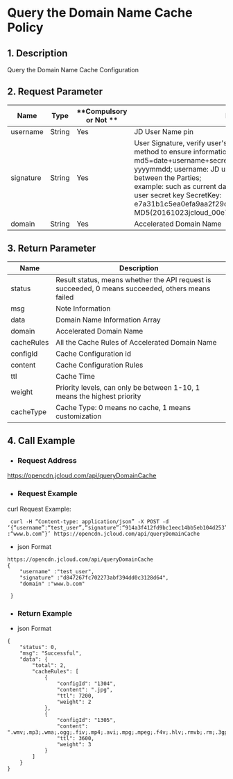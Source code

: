 # **Query the Domain Name Cache Policy**

## **1. Description**

Query the Domain Name Cache Configuration

## **2. Request Parameter**

| **Name**   | **Type** | **Compulsory or Not ** | **Description**                                                     |
| --------- | -------- | ------------ | ------------------------------------------------------------ |
| username  | String   | Yes            | JD User Name pin                                                |
| signature | String   | Yes           | User Signature, verify user's identity information through md5 method to ensure information security.</br> md5=date+username+secret key SecretKey; date: format is yyyymmdd; username: JD user name pin secret key: agreed between the Parties;</br> example: such as current date 2016-10-23, user pin: jcloud_00, user secret key SecretKey: e7a31b1c5ea0efa9aa2f29c6559f7d61, then the signature is MD5(20161023jcloud_00e7a31b1c5ea0efa9aa2f29c6559f7d61) |
| domain         | String   | Yes           | Accelerated Domain Name                                                     |

 

## **3. Return Parameter**

| **Name**   | **Description**                                                  |
| ---------- | --------------------------------------------------------- |
| status     | Result status, means whether the API request is succeeded, 0 means succeeded, others means failed |
| msg        | Note Information                                                  |
| data       | Domain Name Information Array                                              |
| domain     | Accelerated Domain Name                                                  |
| cacheRules | All the Cache Rules of Accelerated Domain Name                                    |
| configId   | Cache Configuration id                                                |
| content    | Cache Configuration Rules                                              |
| ttl        | Cache Time                                                  |
| weight     | Priority levels, can only be between 1-10, 1 means the highest priority                   |
| cacheType  | Cache Type: 0 means no cache, 1 means customization                        |

 

## **4. Call Example**

- ### **Request Address**

https://opencdn.jcloud.com/api/queryDomainCache

- ### **Request Example**

curl Request Example:

```
 curl -H “Content-type: application/json” -X POST -d ‘{“username”:“test_user”,“signature”:“914a3f412fd9bc1eec14bb5eb104d253”,“domain” :“www.b.com”}’ https://opencdn.jcloud.com/api/queryDomainCache
```

* json Format

```
https://opencdn.jcloud.com/api/queryDomainCache
{
    "username" :"test_user",
    "signature" :"d847267fc702273abf394dd0c3128d64",
    "domain" :"www.b.com"
    
 }
```

- ###  **Return Example**

* json Format 

```
{
    "status": 0,
    "msg": "Successful",
    "data": {
        "total": 2,
        "cacheRules": [
            {
                "configId": "1304",
                "content": ".jpg",
                "ttl": 7200,
                "weight": 2
            },
            {
                "configId": "1305",
                "content":    ".wmv;.mp3;.wma;.ogg;.fiv;.mp4;.avi;.mpg;.mpeg;.f4v;.hlv;.rmvb;.rm;.3gp;.img;.m3u8;.ts",
                "ttl": 3600,
                "weight": 3
            }
        ]
    }
}
```